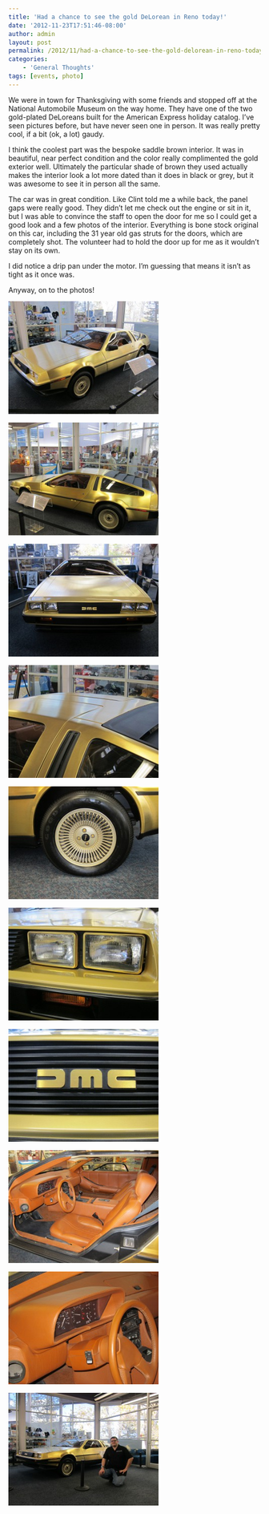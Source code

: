 ```yaml
---
title: 'Had a chance to see the gold DeLorean in Reno today!'
date: '2012-11-23T17:51:46-08:00'
author: admin
layout: post
permalink: /2012/11/had-a-chance-to-see-the-gold-delorean-in-reno-today/
categories:
    - 'General Thoughts'
tags: [events, photo]
---
```


We were in town for Thanksgiving with some friends and stopped off at the National Automobile Museum on the way home. They have one of the two gold-plated DeLoreans built for the American Express holiday catalog. I’ve seen pictures before, but have never seen one in person. It was really pretty cool, if a bit (ok, a lot) gaudy.

I think the coolest part was the bespoke saddle brown interior. It was in beautiful, near perfect condition and the color really complimented the gold exterior well. Ultimately the particular shade of brown they used actually makes the interior look a lot more dated than it does in black or grey, but it was awesome to see it in person all the same.

The car was in great condition. Like Clint told me a while back, the panel gaps were really good. They didn’t let me check out the engine or sit in it, but I was able to convince the staff to open the door for me so I could get a good look and a few photos of the interior. Everything is bone stock original on this car, including the 31 year old gas struts for the doors, which are completely shot. The volunteer had to hold the door up for me as it wouldn’t stay on its own.

I did notice a drip pan under the motor. I’m guessing that means it isn’t as tight as it once was.

Anyway, on to the photos!

[![](/assets/images/2012/11/IMG_3566-300x225.jpg "IMG_3566")](/assets/images/2012/11/IMG_3566.jpg)

[![](/assets/images/2012/11/IMG_3568-300x225.jpg "IMG_3568")](/assets/images/2012/11/IMG_3568.jpg)

[![](/assets/images/2012/11/IMG_3569-300x225.jpg "IMG_3569")](/assets/images/2012/11/IMG_3569.jpg)

[![](/assets/images/2012/11/IMG_3572-300x225.jpg "IMG_3572")](/assets/images/2012/11/IMG_3572.jpg)

[![](/assets/images/2012/11/IMG_3573-300x225.jpg "IMG_3573")](/assets/images/2012/11/IMG_3573.jpg)

[![](/assets/images/2012/11/IMG_3574-300x225.jpg "IMG_3574")](/assets/images/2012/11/IMG_3574.jpg)

[![](/assets/images/2012/11/IMG_3575-300x225.jpg "IMG_3575")](/assets/images/2012/11/IMG_3575.jpg)

[![](/assets/images/2012/11/IMG_3570-300x225.jpg "IMG_3570")](/assets/images/2012/11/IMG_3570.jpg)

[![](/assets/images/2012/11/IMG_3571-300x225.jpg "IMG_3571")](/assets/images/2012/11/IMG_3571.jpg)

[![](/assets/images/2012/11/IMG_3644-300x225.jpg "IMG_3644")](/assets/images/2012/11/IMG_3644.jpg)